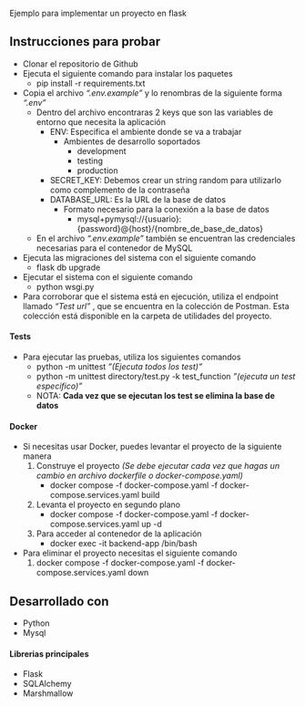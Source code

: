 Ejemplo para implementar un proyecto en flask


## Instrucciones para probar

* Clonar el repositorio de Github
* Ejecuta el siguiente comando para instalar los paquetes
    - pip install -r requirements.txt
* Copia el archivo *“.env.example”* y lo renombras de la siguiente forma *“.env”*
    - Dentro del archivo encontraras 2 keys que son las variables de entorno que necesita la aplicación
        - ENV: Especifica el ambiente donde se va a trabajar
            - Ambientes de desarrollo soportados
                - development
                - testing
                - production
        - SECRET_KEY: Debemos crear un string random para utilizarlo como complemento de la contraseña 
        - DATABASE_URL: Es la URL de la base de datos
            - Formato necesario para la conexión a la base de datos
                - mysql+pymysql://{usuario}:{password}@{host}/{nombre_de_base_de_datos}
    - En el archivo *“.env.example”* también se encuentran las credenciales necesarias para el contenedor de MySQL
* Ejecuta las migraciones del sistema con el siguiente comando
    - flask db upgrade
* Ejecutar el sistema con el siguiente comando
    - python wsgi.py
* Para corroborar que el sistema está en ejecución, utiliza el endpoint llamado  *“Test url”* , que se encuentra en la colección de Postman. Esta colección está disponible en la carpeta de utilidades del proyecto.



#### Tests
* Para ejecutar las pruebas, utiliza los siguientes comandos
    - python -m unittest *”(Ejecuta todos los test)”*
    - python -m unittest directory/test.py -k test_function *”(ejecuta un test especifico)”*
    - NOTA: **Cada vez que se ejecutan los test se elimina la base de datos**



#### Docker
* Si necesitas usar Docker, puedes levantar el proyecto de la siguiente manera
    1. Construye el proyecto *(Se debe ejecutar cada vez que hagas un cambio en archivo dockerfile o docker-compose.yaml)* 
        - docker compose -f docker-compose.yaml -f docker-compose.services.yaml build
    2. Levanta el proyecto en segundo plano
        - docker compose -f docker-compose.yaml -f docker-compose.services.yaml up -d 
    3. Para acceder al contenedor de la aplicación
        - docker exec  -it backend-app /bin/bash
* Para eliminar el proyecto necesitas el siguiente comando
    1. docker compose -f docker-compose.yaml -f docker-compose.services.yaml down


## Desarrollado con

* Python
* Mysql



#### Librerias principales

* Flask
* SQLAlchemy
* Marshmallow
